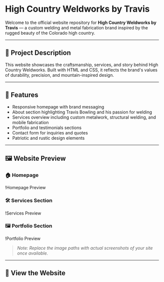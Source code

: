 # High Country Weldworks by Travis

Welcome to the official website repository for **High Country Weldworks by Travis** — a custom welding and metal fabrication brand inspired by the rugged beauty of the Colorado high country.

---

## 🔧 Project Description

This website showcases the craftsmanship, services, and story behind High Country Weldworks. Built with HTML and CSS, it reflects the brand's values of durability, precision, and mountain-inspired design.

---

## 🌟 Features

- Responsive homepage with brand messaging
- About section highlighting Travis Bowling and his passion for welding
- Services overview including custom metalwork, structural welding, and mobile fabrication
- Portfolio and testimonials sections
- Contact form for inquiries and quotes
- Patriotic and rustic design elements

---

## 🖼️ Website Preview

### 🏠 Homepage
!Homepage Preview

### 🛠️ Services Section
!Services Preview

### 🖼️ Portfolio Section
!Portfolio Preview

> _Note: Replace the image paths with actual screenshots of your site once available._

---

## 🚀 View the Website
